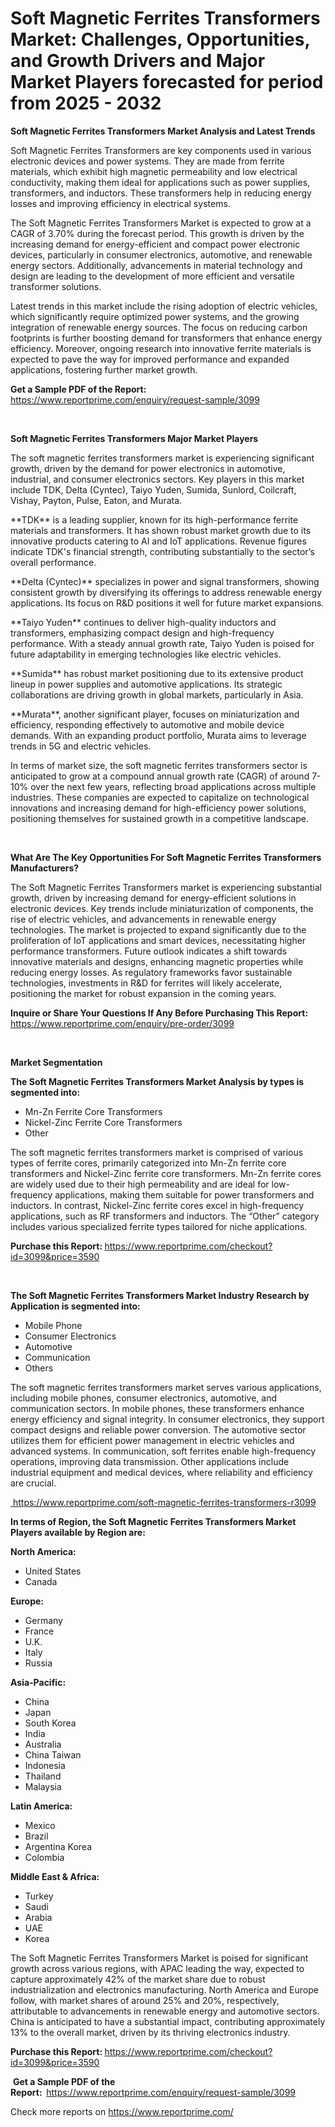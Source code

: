 <p><h1>Soft Magnetic Ferrites Transformers Market: Challenges, Opportunities, and Growth Drivers and Major Market Players forecasted for period from 2025 - 2032</h1></p><p><strong>Soft Magnetic Ferrites Transformers Market Analysis and Latest Trends</strong></p>
<p><p>Soft Magnetic Ferrites Transformers are key components used in various electronic devices and power systems. They are made from ferrite materials, which exhibit high magnetic permeability and low electrical conductivity, making them ideal for applications such as power supplies, transformers, and inductors. These transformers help in reducing energy losses and improving efficiency in electrical systems.</p><p>The Soft Magnetic Ferrites Transformers Market is expected to grow at a CAGR of 3.70% during the forecast period. This growth is driven by the increasing demand for energy-efficient and compact power electronic devices, particularly in consumer electronics, automotive, and renewable energy sectors. Additionally, advancements in material technology and design are leading to the development of more efficient and versatile transformer solutions.</p><p>Latest trends in this market include the rising adoption of electric vehicles, which significantly require optimized power systems, and the growing integration of renewable energy sources. The focus on reducing carbon footprints is further boosting demand for transformers that enhance energy efficiency. Moreover, ongoing research into innovative ferrite materials is expected to pave the way for improved performance and expanded applications, fostering further market growth.</p></p>
<p><strong>Get a Sample PDF of the Report:&nbsp;</strong> <a href="https://www.reportprime.com/enquiry/request-sample/3099?utm_campaign=3579&utm_medium=2&utm_source=Github&utm_content=ia&utm_term=18032025&utm_id=soft-magnetic-ferrites-transformers">https://www.reportprime.com/enquiry/request-sample/3099</a></p>
<p>&nbsp;</p>
<p><strong>Soft Magnetic Ferrites Transformers Major Market Players</strong></p>
<p><p>The soft magnetic ferrites transformers market is experiencing significant growth, driven by the demand for power electronics in automotive, industrial, and consumer electronics sectors. Key players in this market include TDK, Delta (Cyntec), Taiyo Yuden, Sumida, Sunlord, Coilcraft, Vishay, Payton, Pulse, Eaton, and Murata.</p><p>**TDK** is a leading supplier, known for its high-performance ferrite materials and transformers. It has shown robust market growth due to its innovative products catering to AI and IoT applications. Revenue figures indicate TDK's financial strength, contributing substantially to the sector’s overall performance.</p><p>**Delta (Cyntec)** specializes in power and signal transformers, showing consistent growth by diversifying its offerings to address renewable energy applications. Its focus on R&D positions it well for future market expansions.</p><p>**Taiyo Yuden** continues to deliver high-quality inductors and transformers, emphasizing compact design and high-frequency performance. With a steady annual growth rate, Taiyo Yuden is poised for future adaptability in emerging technologies like electric vehicles.</p><p>**Sumida** has robust market positioning due to its extensive product lineup in power supplies and automotive applications. Its strategic collaborations are driving growth in global markets, particularly in Asia.</p><p>**Murata**, another significant player, focuses on miniaturization and efficiency, responding effectively to automotive and mobile device demands. With an expanding product portfolio, Murata aims to leverage trends in 5G and electric vehicles.</p><p>In terms of market size, the soft magnetic ferrites transformers sector is anticipated to grow at a compound annual growth rate (CAGR) of around 7-10% over the next few years, reflecting broad applications across multiple industries. These companies are expected to capitalize on technological innovations and increasing demand for high-efficiency power solutions, positioning themselves for sustained growth in a competitive landscape.</p></p>
<p>&nbsp;</p>
<p><strong>What Are The Key Opportunities For Soft Magnetic Ferrites Transformers Manufacturers?</strong></p>
<p><p>The Soft Magnetic Ferrites Transformers market is experiencing substantial growth, driven by increasing demand for energy-efficient solutions in electronic devices. Key trends include miniaturization of components, the rise of electric vehicles, and advancements in renewable energy technologies. The market is projected to expand significantly due to the proliferation of IoT applications and smart devices, necessitating higher performance transformers. Future outlook indicates a shift towards innovative materials and designs, enhancing magnetic properties while reducing energy losses. As regulatory frameworks favor sustainable technologies, investments in R&D for ferrites will likely accelerate, positioning the market for robust expansion in the coming years.</p></p>
<p><strong>Inquire or Share Your Questions If Any Before Purchasing This Report:</strong> <a href="https://www.reportprime.com/enquiry/pre-order/3099?utm_campaign=3579&utm_medium=2&utm_source=Github&utm_content=ia&utm_term=18032025&utm_id=soft-magnetic-ferrites-transformers">https://www.reportprime.com/enquiry/pre-order/3099</a></p>
<p>&nbsp;</p>
<p><strong>Market Segmentation</strong></p>
<p><strong>The Soft Magnetic Ferrites Transformers Market Analysis by types is segmented into:</strong></p>
<p><ul><li>Mn-Zn Ferrite Core Transformers</li><li>Nickel-Zinc Ferrite Core Transformers</li><li>Other</li></ul></p>
<p><p>The soft magnetic ferrites transformers market is comprised of various types of ferrite cores, primarily categorized into Mn-Zn ferrite core transformers and Nickel-Zinc ferrite core transformers. Mn-Zn ferrite cores are widely used due to their high permeability and are ideal for low-frequency applications, making them suitable for power transformers and inductors. In contrast, Nickel-Zinc ferrite cores excel in high-frequency applications, such as RF transformers and inductors. The “Other” category includes various specialized ferrite types tailored for niche applications.</p></p>
<p><strong>Purchase this Report:&nbsp;</strong><a href="https://www.reportprime.com/checkout?id=3099&price=3590&utm_campaign=3579&utm_medium=2&utm_source=Github&utm_content=ia&utm_term=18032025&utm_id=soft-magnetic-ferrites-transformers">https://www.reportprime.com/checkout?id=3099&price=3590</a></p>
<p>&nbsp;</p>
<p><strong>The Soft Magnetic Ferrites Transformers Market Industry Research by Application is segmented into:</strong></p>
<p><ul><li>Mobile Phone</li><li>Consumer Electronics</li><li>Automotive</li><li>Communication</li><li>Others</li></ul></p>
<p><p>The soft magnetic ferrites transformers market serves various applications, including mobile phones, consumer electronics, automotive, and communication sectors. In mobile phones, these transformers enhance energy efficiency and signal integrity. In consumer electronics, they support compact designs and reliable power conversion. The automotive sector utilizes them for efficient power management in electric vehicles and advanced systems. In communication, soft ferrites enable high-frequency operations, improving data transmission. Other applications include industrial equipment and medical devices, where reliability and efficiency are crucial.</p></p>
<p><a href="https://www.reportprime.com/soft-magnetic-ferrites-transformers-r3099?utm_campaign=3579&utm_medium=2&utm_source=Github&utm_content=ia&utm_term=18032025&utm_id=soft-magnetic-ferrites-transformers">&nbsp;https://www.reportprime.com/soft-magnetic-ferrites-transformers-r3099</a></p>
<p><strong>In terms of Region, the Soft Magnetic Ferrites Transformers Market Players available by Region are:</strong></p>
<p>
    <p> <strong> North America: </strong>
        <ul>
            <li>United States</li>
            <li>Canada</li>
        </ul>
        </p> 
    <p> <strong> Europe: </strong>
        <ul>
            <li>Germany</li>
            <li>France</li>
            <li>U.K.</li>
            <li>Italy</li>
            <li>Russia</li>
        </ul>
        </p> 
    <p> <strong> Asia-Pacific: </strong>
        <ul>
            <li>China</li>
            <li>Japan</li>
            <li>South Korea</li>
            <li>India</li>
            <li>Australia</li>
            <li>China Taiwan</li>
            <li>Indonesia</li>
            <li>Thailand</li>
            <li>Malaysia</li>
        </ul>
        </p> 
    <p> <strong> Latin America: </strong>
        <ul>
            <li>Mexico</li>
            <li>Brazil</li>
            <li>Argentina Korea</li>
            <li>Colombia</li>
        </ul>
        </p> 
    <p> <strong> Middle East & Africa: </strong>
        <ul>
            <li>Turkey</li>
            <li>Saudi</li>
            <li>Arabia</li>
            <li>UAE</li>
            <li>Korea</li>
        </ul>
    </p>
    </p>
<p><p>The Soft Magnetic Ferrites Transformers Market is poised for significant growth across various regions, with APAC leading the way, expected to capture approximately 42% of the market share due to robust industrialization and electronics manufacturing. North America and Europe follow, with market shares of around 25% and 20%, respectively, attributable to advancements in renewable energy and automotive sectors. China is anticipated to have a substantial impact, contributing approximately 13% to the overall market, driven by its thriving electronics industry.</p></p>
<p><strong>Purchase this Report: </strong><a href="https://www.reportprime.com/checkout?id=3099&price=3590&utm_campaign=3579&utm_medium=2&utm_source=Github&utm_content=ia&utm_term=18032025&utm_id=soft-magnetic-ferrites-transformers">https://www.reportprime.com/checkout?id=3099&price=3590</a></p>
<p>&nbsp;<strong>Get a Sample PDF of the Report:&nbsp;&nbsp;</strong><a href="https://www.reportprime.com/enquiry/request-sample/3099?utm_campaign=3579&utm_medium=2&utm_source=Github&utm_content=ia&utm_term=18032025&utm_id=soft-magnetic-ferrites-transformers">https://www.reportprime.com/enquiry/request-sample/3099</a></p>
<p><strong></strong></p>
<p>Check more reports on <a href="https://www.reportprime.com/?utm_campaign=3579&utm_medium=2&utm_source=Github&utm_content=ia&utm_term=18032025&utm_id=soft-magnetic-ferrites-transformers">https://www.reportprime.com/</a></p>